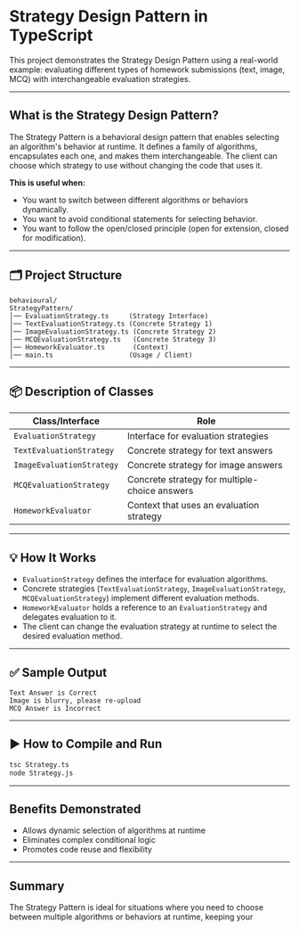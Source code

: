 # Strategy Design Pattern in TypeScript

This project demonstrates the Strategy Design Pattern using a real-world example: evaluating different types of homework submissions (text, image, MCQ) with interchangeable evaluation strategies.

---

## What is the Strategy Design Pattern?

The Strategy Pattern is a behavioral design pattern that enables selecting an algorithm's behavior at runtime. It defines a family of algorithms, encapsulates each one, and makes them interchangeable. The client can choose which strategy to use without changing the code that uses it.

**This is useful when:**
- You want to switch between different algorithms or behaviors dynamically.
- You want to avoid conditional statements for selecting behavior.
- You want to follow the open/closed principle (open for extension, closed for modification).

---

## 🗂️ Project Structure

```
behavioural/
StrategyPattern/
│── EvaluationStrategy.ts     (Strategy Interface)
│── TextEvaluationStrategy.ts (Concrete Strategy 1)
│── ImageEvaluationStrategy.ts (Concrete Strategy 2)
│── MCQEvaluationStrategy.ts   (Concrete Strategy 3)
│── HomeworkEvaluator.ts       (Context)
│── main.ts                   (Usage / Client)

```

---

## 📦 Description of Classes

| Class/Interface            | Role                                                      |
|----------------------------|-----------------------------------------------------------|
| `EvaluationStrategy`       | Interface for evaluation strategies                       |
| `TextEvaluationStrategy`   | Concrete strategy for text answers                        |
| `ImageEvaluationStrategy`  | Concrete strategy for image answers                       |
| `MCQEvaluationStrategy`    | Concrete strategy for multiple-choice answers             |
| `HomeworkEvaluator`        | Context that uses an evaluation strategy                  |

---

## 💡 How It Works

- `EvaluationStrategy` defines the interface for evaluation algorithms.
- Concrete strategies (`TextEvaluationStrategy`, `ImageEvaluationStrategy`, `MCQEvaluationStrategy`) implement different evaluation methods.
- `HomeworkEvaluator` holds a reference to an `EvaluationStrategy` and delegates evaluation to it.
- The client can change the evaluation strategy at runtime to select the desired evaluation method.

---

## ✅ Sample Output

```
Text Answer is Correct
Image is blurry, please re-upload
MCQ Answer is Incorrect
```

---

## ▶️ How to Compile and Run

```sh
tsc Strategy.ts
node Strategy.js
```

---

## Benefits Demonstrated

- Allows dynamic selection of algorithms at runtime
- Eliminates complex conditional logic
- Promotes code reuse and flexibility

---

## Summary

The Strategy Pattern is ideal for situations where you need to choose between multiple algorithms or behaviors at runtime, keeping your
